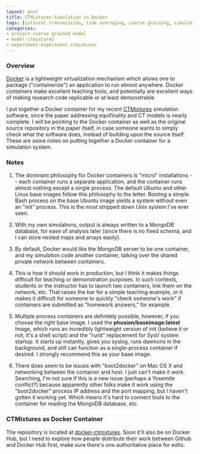 ```yaml
---
layout: post
title: CTMixtures Simulation in Docker
tags: [cultural transmission, time averaging, coarse graining, simulation, dissertation, open science, reproducible science, experiments, experiment-ctmixture]
categories:
- project-coarse grained model
- model-ctmixtures
- experiment-experiment-ctmixtures
---
```


### Overview ###

[Docker](https://www.docker.com/) is a lightweight virtualization mechanism which allows one to package ("containerize") an application to run almost anywhere.  Docker containers make excellent teaching tools, and potentially are excellent ways of making research code replicable or at least demonstrable.  

I put together a Docker container for my recent [CTMixtures](https://github.com/mmadsen/ctmixtures) simulation software, since the paper addressing equifinality and CT models is nearly complete.  I will be pointing to the Docker container as well as the original source repository in the paper itself, in case someone wants to simply check what the software does, instead of building upon the source itself.  These are some notes on putting together a Docker container for a simulation system. 

### Notes ###

1.  The dominant philosophy for Docker containers is "micro" installations -- each container runs a separate application, and the container runs almost nothing except a single process.  The default Ubuntu and other Linux base images follow this philosophy to the letter.  Booting a simple Bash process on the base Ubuntu image yields a system without even an "init" process.  This is the most stripped down Unix system I've ever seen.  

2.  With my own simulations, output is always written to a MongoDB database, for ease of analysis later (since there is no fixed schema, and I can store nested maps and arrays easily).  

3. By default, Docker would like the MongoDB server to be one container, and my simulation code another container, talking over the shared private network between containers.  

4. This is how it should work in production, but I think it makes things difficult for teaching or demonstration purposes.  In such contexts, students or the instructor has to launch two containers, link them on the network, etc.  That raises the bar for a simple teaching example, or it makes it difficult for someone to quickly "check someone's work" if containers are submitted as "homework answers," for example.

5.  Multiple process containers are definitely possible, however, if you choose the right base image.  I used the **phusion/baseimage:latest** image, which runs an incredibly lightweight version of init (believe it or not, it's a shell script) and the "runit" replacement for SysV system startup.  It starts up instantly, gives you syslog, runs daemons in the background, and still can function as a single-process container if desired.  I strongly recommend this as your base image.  

6.  There does seem to be issues with "boot2docker" on Mac OS X and networking between the container and host.  I just can't make it work.  Searching, I'm not sure if this is a new issue (perhaps a Yosemite conflict?) because apparently other folks make it work using the "boot2docker" process IP address and the port mapping, but I haven't gotten it working yet.  Which means it's hard to connect tools to the container for reading the MongoDB database, etc.  

### CTMixtures as Docker Container ###

The repository is located at [docker-ctmixtures](https://github.com/mmadsen/docker-ctmixtures).  Soon it'll also be on Docker Hub, but I need to explore how people distribute their work between Github and Docker Hub first, make sure there's one authoritative place for edits.  

